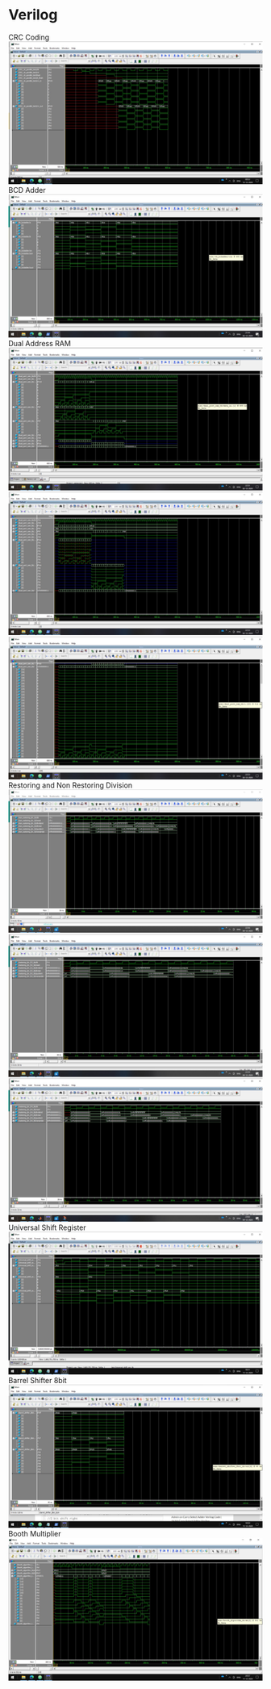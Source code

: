 # Verilog
CRC Coding
![[CRC_16_parallel](CRC%20Coding/CRC_16_parallel)](CRC%20Coding/CRC_16_parallel/CRC_16_parallel.jpg)
BCD Adder
![](bcd_adder/bcd_adder.jpg)
Dual Address RAM 
![](dual_address_ram/dual_address_ram1.jpg)
![](dual_address_ram/dual_address_ram2.jpg)
![](dual_address_ram/dual_address_ram3.jpg)
Restoring and Non Restoring Division
![](Restoring%20and%20Non%20Restoring%20Division/Non%20Restoring%20Division%20Radix%202.jpg)
![](Restoring%20and%20Non%20Restoring%20Division/Restoring%20Division%20Radix%202.jpg)
![](Restoring%20and%20Non%20Restoring%20Division/Restoring%20Division%20Radix%204.jpg)
Universal Shift Register
![](Universal_Shift_Register/Universal_shift_reg.jpg)
Barrel Shifter 8bit
![](Barrel%20Shifter/barrel_shifter_8bit.jpg)
Booth Multiplier
![](Booth%20Multiplication/booth_algorithm.jpg)
